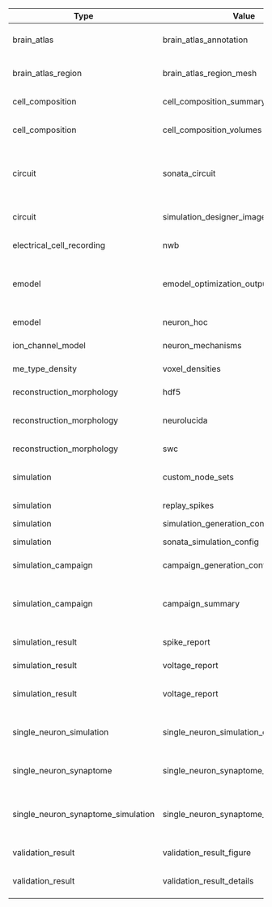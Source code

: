 | Type                                  | Value                                             | Content-Type       | Suffix          | Description                                                                      |
| ------------------------------------- | ------------------------------------------------- | ------------------ | --------------- | -------------------------------------------------------------------------------- |
| brain_atlas                           | brain_atlas_annotation                            | application/nrrd   | .nrrd           | Brain atlas annotation nrrd volume.                                              |
| brain_atlas_region                    | brain_atlas_region_mesh                           | application/obj    | .obj            | Brain atlas region mesh geometry object.                                         |
| cell_composition                      | cell_composition_summary                          | application/json   | .json           | Region/mtype/etype densities summary                                             |
| cell_composition                      | cell_composition_volumes                          | application/json   | .json           | mtype/etype voxel densities composition                                          |
| circuit                               | sonata_circuit                                    | N/A                | N/A (directory) | SONATA circuit, but have a circuit_config.json in the root of the directory      |
| circuit                               | simulation_designer_image                         | image/png          | .png            | Circuit image used by simulation designer GUI                                    |
| electrical_cell_recording             | nwb                                               | application/nwb    | .nwb            | Electrophysiological timeseries data                                             |
| emodel                                | emodel_optimization_output                        | application/json   | .json           | Electrical model optimized parameters, and electrical feature: values and scores |
| emodel                                | neuron_hoc                                        | application/hoc    | .hoc            | Electrical model NEURON template                                                 |
| ion_channel_model                     | neuron_mechanisms                                 | application/mod    | .mod            | Ionic mechanisms file                                                            |
| me_type_density                       | voxel_densities                                   | application/nrrd   | .nrrd           | Morpho-electric cell voxel densities                                             |
| reconstruction_morphology             | hdf5                                              | application/x-hdf5 | .h5             | Morphology in HDF5 format                                                        |
| reconstruction_morphology             | neurolucida                                       | application/asc    | .asc            | Morphology in Neurolucida ASCII format                                           |
| reconstruction_morphology             | swc                                               | application/swc    | .swc            | Morphology in SWC format                                                         |
| simulation                            | custom_node_sets                                  | application/json   | .json           | Node set groups for regions, mtypes, etc.                                        |
| simulation                            | replay_spikes                                     | application/x-hdf5 | .h5             |                                                                                  |
| simulation                            | simulation_generation_config                      | application/json   | .json           |                                                                                  |
| simulation                            | sonata_simulation_config                          | application/json   | .json           | Simulation SONATA configuration                                                  |
| simulation_campaign                   | campaign_generation_config                        | application/json   | .json           | Campaign configuration                                                           |
| simulation_campaign                   | campaign_summary                                  | application/json   | .json           | Summary of generated campaign listing all created simulation configs             |
| simulation_result                     | spike_report                                      | application/x-hdf5 | .h5             | Simulation spikes report                                                         |
| simulation_result                     | voltage_report                                    | application/x-hdf5 | .h5             | Simulation voltage report                                                        |
| simulation_result                     | voltage_report                                    | application/nwb    | .nwb            | Simulation voltage report in NWB format                                          |
| single_neuron_simulation              | single_neuron_simulation_data                     | application/json   | .json           | single neuron simulation configuration and timeseries output                     |
| single_neuron_synaptome               | single_neuron_synaptome_config                    | application/json   | .json           | single neuron synaptome configuration                                            |
| single_neuron_synaptome_simulation    | single_neuron_synaptome_simulation_data           | application/json   | .json           | single neuron synaptome simulation configuration and timeseries output           |
| validation_result                     | validation_result_figure                          | application/pdf    | .pdf            | Validation result figure                                                         |
| validation_result                     | validation_result_details                         | text/plain         | .txt            | Log and details about the validation execution                                   |
